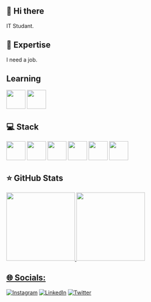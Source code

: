 ## 👋 Hi there
IT Studant.

## 🚀 Expertise
I need a job.

## Learning
<img loading="lazy" src="https://cdn.jsdelivr.net/gh/devicons/devicon/icons/java/java-original.svg" width="50" height="50"/> 
<img loading="lazy" src="https://cdn.jsdelivr.net/gh/devicons/devicon/icons/linux/linux-original.svg" width="50" height="50"/>


## 💻 Stack
<img loading="lazy" src="https://cdn.jsdelivr.net/gh/devicons/devicon@latest/icons/java/java-original-wordmark.svg" width="50" height="50" />
<img loading="lazy" src="https://cdn.jsdelivr.net/gh/devicons/devicon@latest/icons/javascript/javascript-original.svg" width="50" height="50" />
<img loading="lazy" src="https://cdn.jsdelivr.net/gh/devicons/devicon@latest/icons/mysql/mysql-original-wordmark.svg" width="50" height="50" />
<img loading="lazy" src="https://cdn.jsdelivr.net/gh/devicons/devicon@latest/icons/postgresql/postgresql-original-wordmark.svg" width="50" height="50"/>
<img loading="lazy" src="https://cdn.jsdelivr.net/gh/devicons/devicon@latest/icons/html5/html5-original.svg" width="50" height="50" />
<img loading="lazy" src="https://cdn.jsdelivr.net/gh/devicons/devicon@latest/icons/css3/css3-original.svg" width="50" height="50" />

## ⭐ GitHub Stats
<div>
<a href="https://github.com/jkhlf">
<img loading="lazy" height="180em" src="https://github-readme-stats.vercel.app/api/top-langs/?username=jkhlf&layout=compact&langs_count=7&theme=dracula"/>
<img loading="lazy" height="180em" src="https://github-readme-stats.vercel.app/api?username=jkhlf&show_icons=true&theme=dracula&include_all_commits=true&count_private=true"/>
</div>


## 🌐 Socials:
[![Instagram](https://img.shields.io/badge/Instagram-%23E4405F.svg?logo=Instagram&logoColor=white)](https://www.instagram.com/kh4lf_/) [![LinkedIn](https://img.shields.io/badge/LinkedIn-%230077B5.svg?logo=linkedin&logoColor=white)](https://www.linkedin.com/in/joaovictor-khalaf/)  [![Twitter](https://img.shields.io/badge/Twitter-%231DA1F2.svg?logo=Twitter&logoColor=white)](https://twitter.com/kh4lf_) 

